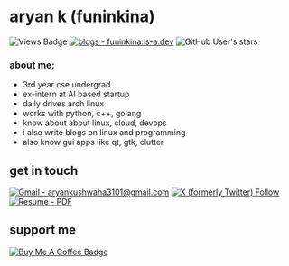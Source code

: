 # aryan k (funinkina)

![Views Badge](https://komarev.com/ghpvc/?username=funinkina&label=Profile%20views&color=0e75b6&style=flat) [![blogs - funinkina.is-a.dev](https://img.shields.io/static/v1?label=blogs&message=funinkina.is-a.dev&color=blue)](https://funinkina.is-a.dev) ![GitHub User's stars](https://img.shields.io/github/stars/funinkina)


### about me;
- 3rd year cse undergrad
- ex-intern at AI based startup
- daily drives arch linux
- works with python, c++, golang
- know about about linux, cloud, devops
- i also write blogs on linux and programming
- also know gui apps like qt, gtk, clutter

## get in touch
[![Gmail - aryankushwaha3101@gmail.com](https://img.shields.io/badge/Gmail-aryankushwaha3101%40gmail.com-4e7493?logo=Gmail)](mailto:aryankushwaha3101@gmail.com) [![X (formerly Twitter) Follow](https://img.shields.io/twitter/follow/funinkina?label=%40funinkina)](https://x.com/funinkina) [![Resume - PDF](https://img.shields.io/badge/Resume-PDF-62934e)](https://drive.google.com/file/d/1ihZrQcT2tONVpIvPu10jKKj2tmh7F0pw/view?usp=sharing)

## support me
[![Buy Me A Coffee Badge](https://img.shields.io/badge/Buy%20Me%20A%20Coffee-FD0?logo=buymeacoffee&logoColor=000&style=plastic)](https://www.buymeacoffee.com/funinkina)
